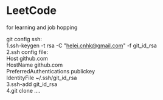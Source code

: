 # LeetCode
for learning and job hopping

git config ssh:  
1.ssh-keygen -t rsa -C "helei.cnhk@gmail.com" -f git_id_rsa  
2.ssh config file:  
Host github.com  
HostName github.com  
PreferredAuthentications publickey  
IdentityFile ~/.ssh/git_id_rsa  
3.ssh-add git_id_rsa  
4.git clone ....